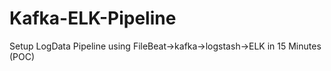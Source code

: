 # Kafka-ELK-Pipeline
Setup LogData Pipeline using FileBeat->kafka->logstash->ELK in 15 Minutes (POC)
